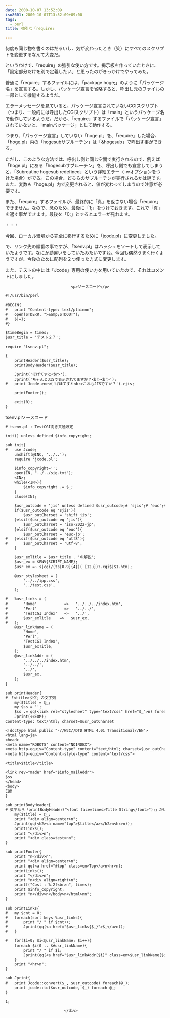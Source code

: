 ```yaml
---
date: 2000-10-07 13:52:09
iso8601: 2000-10-07T13:52:09+09:00
tags:
  - perl
title: 強引な「require」

---
```


<div class="entry-body">
                                 <p>何度も同じ物を書くのはだるいし、気が変わったとき（笑）にすべてのスクリプトを変更するなんて大変だ。 </p>

<p>というわけで、「require」の強引な使い方です。掲示板を作っていたときに、「設定部分だけを別で定義したい」と思ったのがきっかけでやってみた。 </p>

<p>普通に「require」するファイルには、「package hoge;」のように「パッケージ名」を宣言する。しかし、パッケージ宣言を省略すると、呼出し元のファイルの一部として機能するようだ。 </p>

<p>エラーメッセージを見ていると、パッケージ宣言されていないCGIスクリプト（つまり、一般的には呼出したCGIスクリプト）は「main」というパッケージ名で動作しているようだ。だから、「require」するファイルで「パッケージ宣言」されていないと、「mainパッケージ」として動作する。 </p>

<p>つまり、「パッケージ宣言」していない「hoge.pl」を、「require」した場合、「hoge.pl」内の「hogesubサブルーチン」は「&amp;hogesub」で呼出す事ができる。 </p>

<p>ただし、このような方法では、呼出し側と同じ空間で実行されるので、例えば「hoge.pl」にある「hogesubサブルーチン」を、呼出し側でも宣言してしまうと、「Subroutine hogesub redefined」という詳細エラー（-wオプションをつけた場合）がでる。この場合、どちらのサブルーチンが実行されるかは謎です。また、変数も「hoge.pl」内で変更されると、値が変わってしまうので注意が必要です。 </p>

<p>また、「require」するファイルが、最終的に「真」を返さない場合「require」できません。なので、念のため、最後に「1;」をつけておきます。これで「真」を返す事ができます。最後を「0;」とするとエラーが見れます。 </p>

<p>・・・ </p>

<p>今回、ローカル環境から完全に移行するために「jcode.pl」に変更しました。 </p>

<p>で、リンク先の順番の事ですが、「tsenv.pl」はハッシュをソートして表示していたようです。なにか勘違いをしていたみたいですね。今回も偶然うまく行くようですが、今後のために配列を２つ使った方式に変更します。 </p>

<p>また、テストの中には「Jcode」専用の使い方を用いていたので、それはコメントにしました。</p>
                              
                                 <p>ソースコード</p>

```default
#!/usr/bin/perl

#BEGIN{
#   print "Content-type: text/plainnn";
#   open(STDERR, ">&amp;STDOUT");
#   $|=1;
#}

$timeBegin = times;
$usr_title = 'テスト２７';

require "tsenv.pl";

{
    printHeader($usr_title);
    printBodyHeader($usr_title);

    Jprint('ほげてすと<br>');
    Jprint('ちゃんとJISで表示されてますか？<br><br>');
#   print Jcode->new('げほてすと<br>これもJISですか？')->jis;

    printFooter();

    exit(0);
}
```

<p>tsenv.plソースコード</p>

```default
# tsenv.pl : TestCGI向き共通設定

init() unless defined $info_copyright;

sub init{
#   use Jcode;
    unshift(@INC, '../..');
    require 'jcode.pl';

    $info_copyright='';
    open(IN, "../../sig.txt");
    <IN>;
    while(<IN>){
        $info_copyright .= $_;
    }
    close(IN);

    $usr_outcode = 'jis' unless defined $usr_outcode;# 'sjis';# 'euc';# 'utf8';
    if($usr_outcode eq 'sjis'){
        $usr_outCharset = 'shift_jis';
    }elsif($usr_outcode eq 'jis'){
        $usr_outCharset = 'iso-2022-jp';
    }elsif($usr_outcode eq 'euc'){
        $usr_outCharset = 'euc-jp';
#   }elsif($usr_outcode eq 'utf8'){
#       $usr_outCharset = 'utf-8';
    }

    $usr_exTitle = $usr_title . 'の解説';
    $usr_ex = $ENV{SCRIPT_NAME};
    $usr_ex =~ s|cgi/(ts[0-9]{4})(_[12u])?.cgi$|$1.htm|;

    @usr_stylesheet = (
        '../../ipp.css',
        '../test.css',
    );

#   %usr_links = (
#       'Home'            =>   '../../../index.htm',
#       'Perl'            =>   '../../',
#       'TestCGI Index'   =>   '../',
#       $usr_exTitle    =>   $usr_ex,
#   );
    @usr_linkName = (
        'Home',
        'Perl',
        'TestCGI Index',
        $usr_exTitle,
    );
    @usr_linkAddr = (
        '../../../index.htm',
        '../../',
        '../',
        $usr_ex,
    );
}

sub printHeader{
# 「<title>タグ」の文字列
    my($title) = @_;
    my $ss = '';
    $ss .= qq(<link rel="stylesheet" type="text/css" href="$_">n) foreach @usr_stylesheet;
    Jprint(<<EOM);
Content-type: text/html; charset=$usr_outCharset

<!doctype html public "-//W3C//DTD HTML 4.01 Transitional//EN">
<html lang=ja>
<head>
<meta name="ROBOTS" content="NOINDEX">
<meta http-equiv="Content-type" content="text/html; charset=$usr_outCharset">
<meta http-equiv="Content-style-type" content="text/css">

<title>$title</title>

<link rev="made" href="$info_mailAddr">
$ss
</head>
<body>
EOM
}

sub printBodyHeader{
# 英字なら「printBodyHeader("<font face=times>Title String</font>");」がいいんだけど・・・。
    my($title) = @_;
    print "<div align=center>n";
    Jprint(qq(<h2><a name="top">$title</a></h2>n<hr>n));
    printLinks();
    print "</div>n";
    print "<div class=test>nn";
}

sub printFooter{
    print "n</div>n";
    print "<div align=center>n";
    print qq(<a href="#top" class=en>Top</a>n<hr>n);
    printLinks();
    print "</div>n";
    print "n<div align=right>n";
    printf("Cost : %.2f<br>n", times);
    print $info_copyright;
    print "n</div>n</body>n</html>nn";
}

sub printLinks{
#   my $cnt = 0;
#   foreach(sort keys %usr_links){
#       print "/ " if $cnt++;
#       Jprint(qq(<a href="$usr_links{$_}">$_</a>n));
#   }

#   for($i=0; $i<@usr_linkName; $i++){
    foreach $i(0 .. $#usr_linkName){
        print "/ " if $i;
        Jprint(qq(<a href="$usr_linkAddr[$i]" class=en>$usr_linkName[$i]</a>n));
    }
    print "<hr>n";
}

sub Jprint{
#   print Jcode::convert($_, $usr_outcode) foreach(@_);
    print jcode::to($usr_outcode, $_) foreach @_;
}

1;
```
                              </div>
    	